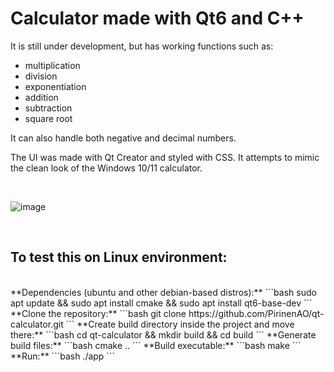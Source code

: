 # Calculator made with Qt6 and C++

It is still under development, but has working functions such as:
- multiplication 
- division
- exponentiation
- addition
- subtraction
- square root
  
It can also handle both negative and decimal numbers.


The UI was made with Qt Creator and styled with CSS. It attempts to mimic the clean look of the Windows 10/11 calculator.

<br>

![image](https://github.com/PirinenAO/qt-calculator/assets/119351375/c2b92930-575d-45ee-84c3-488c4e6cca22)

<br>

## To test this on Linux environment:
<br>
**Dependencies (ubuntu and other debian-based distros):**
```bash
sudo apt update && sudo apt install cmake && sudo apt install qt6-base-dev
```
**Clone the repository:**
```bash
git clone https://github.com/PirinenAO/qt-calculator.git
```
**Create build directory inside the project and move there:**
```bash
cd qt-calculator && mkdir build && cd build
```
**Generate build files:**
```bash
cmake ..
```
**Build executable:**
```bash
make
```
**Run:**
```bash
./app
```
